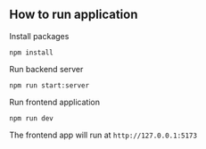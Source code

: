 ## How to run application 

Install packages
```
npm install
```

Run backend server
```
npm run start:server
```

Run frontend application
```
npm run dev
```

The frontend app will run at `http://127.0.0.1:5173` 

